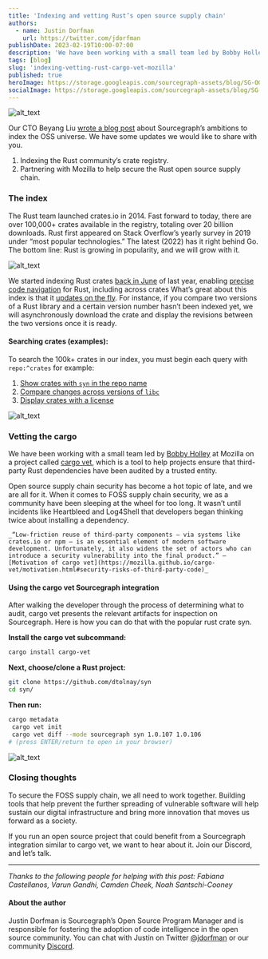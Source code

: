 ```yaml
---
title: 'Indexing and vetting Rust’s open source supply chain'
authors:
  - name: Justin Dorfman
    url: https://twitter.com/jdorfman
publishDate: 2023-02-19T10:00-07:00
description: 'We have been working with a small team led by Bobby Holley at Mozilla on a project called cargo vet, which is a tool to help projects ensure that third-party Rust dependencies have been audited by a trusted entity.'
tags: [blog]
slug: 'indexing-vetting-rust-cargo-vet-mozilla'
published: true
heroImage: https://storage.googleapis.com/sourcegraph-assets/blog/SG-OG-Image-cargo-vet.png
socialImage: https://storage.googleapis.com/sourcegraph-assets/blog/SG-OG-Image-cargo-vet.png
---
```


![alt_text](https://storage.googleapis.com/sourcegraph-assets/blog/image4-cargo-vet.jpg "image_tooltip")

Our CTO Beyang Liu [wrote a blog post](https://about.sourcegraph.com/blog/why-index-the-oss-universe) about Sourcegraph’s ambitions to index the OSS universe. We have some updates we would like to share with you. 

1. Indexing the Rust community’s crate registry.
2. Partnering with Mozilla to help secure the Rust open source supply chain.

### The index

The Rust team launched crates.io in 2014. Fast forward to today, there are over 100,000+ crates available in the registry, totaling over 20 billion downloads. Rust first appeared on Stack Overflow’s yearly survey in 2019 under “most popular technologies.” The latest (2022) has it right behind Go. The bottom line: Rust is growing in popularity, and we will grow with it.

![alt_text](https://storage.googleapis.com/sourcegraph-assets/blog/image2-cargo-vet.png "image_tooltip")

We started indexing Rust crates [back in June](https://sourcegraph.com/github.com/sourcegraph/sourcegraph/-/compare/a284c73e0f0118892066663063a531aff92cf838...20d07c3ec6d0d8fdaadb31e8b4c65ba3490ec2ce?utm_source=chrome-extension&utm_campaign=open-diff-on-sourcegraph#diff-5f4c066d3b85421b8da8afcec9970eb4) of last year, enabling [precise code navigation](https://docs.sourcegraph.com/code_navigation/explanations/precise_code_navigation) for Rust, including across crates What’s great about this index is that it [updates on the fly](https://sourcegraph.com/github.com/sourcegraph/sourcegraph/-/compare/1f0ebb0ac86d41cb4585dce369aed914aea061a7...e92d876e1c6beae6084e65aa536853cdf0231950?utm_source=chrome-extension&utm_campaign=open-diff-on-sourcegraph&visible=1#diff-f5943471085b96822f6e7b8df5066ab5). For instance, if you compare two versions of a Rust library and a certain version number hasn’t been indexed yet, we will asynchronously download the crate and display the revisions between the two versions once it is ready.

#### Searching crates (examples):

To search the 100k+ crates in our index, you must begin each query with `repo:^crates` for example:

1. [Show crates with `syn` in the repo name](https://sourcegraph.com/search?q=context:global+repo:%5Ecrates+syn+count:100&patternType=lucky&sm=0&groupBy=repo)
2. [Compare changes across versions of `libc`](https://sourcegraph.com/crates/libc/-/compare/...v0.2.138)
3. [Display crates with a license](https://sourcegraph.com/search?q=context:global+repo:%5Ecrates+repo:contains.file%28LICENSE%29+count:100&patternType=standard&sm=0&groupBy=repo)


![alt_text](https://storage.googleapis.com/sourcegraph-assets/blog/image3-cargo-vet.jpg "image_tooltip")

### Vetting the cargo

We have been working with a small team led by [Bobby Holley](https://twitter.com/bhology) at Mozilla on a project called [cargo vet](https://mozilla.github.io/cargo-vet/index.html), which is a tool to help projects ensure that third-party Rust dependencies have been audited by a trusted entity.

Open source supply chain security has become a hot topic of late, and we are all for it. When it comes to FOSS supply chain security, we as a community have been sleeping at the wheel for too long. It wasn’t until incidents like Heartbleed and Log4Shell that developers began thinking twice about installing a dependency. 


    _“Low-friction reuse of third-party components — via systems like crates.io or npm — is an essential element of modern software development. Unfortunately, it also widens the set of actors who can introduce a security vulnerability into the final product.” – [Motivation of cargo vet](https://mozilla.github.io/cargo-vet/motivation.html#security-risks-of-third-party-code)_


#### Using the cargo vet Sourcegraph integration

After walking the developer through the process of determining what to audit, cargo vet presents the relevant artifacts for inspection on Sourcegraph. Here is how you can do that with the popular rust crate syn.

**Install the cargo vet subcommand:** 

```bash
cargo install cargo-vet
```

**Next, choose/clone a Rust project:**

```bash
git clone https://github.com/dtolnay/syn
cd syn/
```

**Then run:**

```bash
cargo metadata
 cargo vet init
 cargo vet diff --mode sourcegraph syn 1.0.107 1.0.106
# (press ENTER/return to open in your browser)
```

![alt_text](https://storage.googleapis.com/sourcegraph-assets/blog/image1-cargo-vet.gif "image_tooltip")

### Closing thoughts

To secure the FOSS supply chain, we all need to work together. Building tools that help prevent the further spreading of vulnerable software will help sustain our digital infrastructure and bring more innovation that moves us forward as a society.

If you run an open source project that could benefit from a Sourcegraph integration similar to cargo vet, we want to hear about it. Join our Discord, and let’s talk.

---

_Thanks to the following people for helping with this post: Fabiana Castellanos, Varun Gandhi, Camden Cheek, Noah Santschi-Cooney_

#### About the author

Justin Dorfman is Sourcegraph’s Open Source Program Manager and is responsible for fostering the adoption of code intelligence in the open source community. You can chat with Justin on Twitter [@jdorfman](https://twitter.com/jdorfman) or our community [Discord](https://srcgr.ph/discord). 